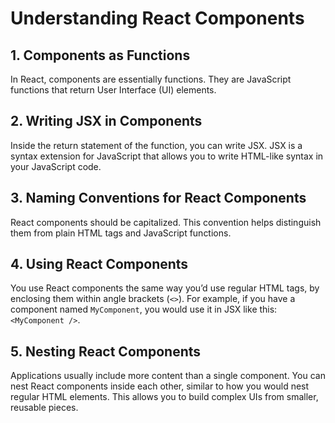 # Understanding React Components

## 1. Components as Functions

In React, components are essentially functions. They are JavaScript functions that return User Interface (UI) elements.

## 2. Writing JSX in Components

Inside the return statement of the function, you can write JSX. JSX is a syntax extension for JavaScript that allows you to write HTML-like syntax in your JavaScript code.

## 3. Naming Conventions for React Components

React components should be capitalized. This convention helps distinguish them from plain HTML tags and JavaScript functions.

## 4. Using React Components

You use React components the same way you’d use regular HTML tags, by enclosing them within angle brackets (`<>`). For example, if you have a component named `MyComponent`, you would use it in JSX like this: `<MyComponent />`.

## 5. Nesting React Components

Applications usually include more content than a single component. You can nest React components inside each other, similar to how you would nest regular HTML elements. This allows you to build complex UIs from smaller, reusable pieces.
